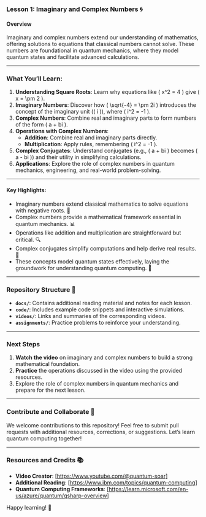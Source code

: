 ### Lesson 1: Imaginary and Complex Numbers 🌀  

#### **Overview**  
Imaginary and complex numbers extend our understanding of mathematics, offering solutions to equations that classical numbers cannot solve. These numbers are foundational in quantum mechanics, where they model quantum states and facilitate advanced calculations.

---

### What You’ll Learn:  
1. **Understanding Square Roots**: Learn why equations like \( x^2 = 4 \) give \( x = \pm 2 \).  
2. **Imaginary Numbers**: Discover how \( \sqrt{-4} = \pm 2i \) introduces the concept of the imaginary unit (\( i \)), where \( i^2 = -1 \).  
3. **Complex Numbers**: Combine real and imaginary parts to form numbers of the form \( a + bi \).  
4. **Operations with Complex Numbers**:  
   - **Addition**: Combine real and imaginary parts directly.  
   - **Multiplication**: Apply rules, remembering \( i^2 = -1 \).  
5. **Complex Conjugates**: Understand conjugates (e.g., \( a + bi \) becomes \( a - bi \)) and their utility in simplifying calculations.  
6. **Applications**: Explore the role of complex numbers in quantum mechanics, engineering, and real-world problem-solving.  

---

#### **Key Highlights**:  
- Imaginary numbers extend classical mathematics to solve equations with negative roots. 🌌  
- Complex numbers provide a mathematical framework essential in quantum mechanics. 📊  
- Operations like addition and multiplication are straightforward but critical. 🔍  
- Complex conjugates simplify computations and help derive real results. 📏  
- These concepts model quantum states effectively, laying the groundwork for understanding quantum computing. 🌟  

---

### Repository Structure 📂  

- **`docs/`**: Contains additional reading material and notes for each lesson.  
- **`code/`**: Includes example code snippets and interactive simulations.  
- **`videos/`**: Links and summaries of the corresponding videos.  
- **`assignments/`**: Practice problems to reinforce your understanding.  

---

### Next Steps  
1. **Watch the video** on imaginary and complex numbers to build a strong mathematical foundation.  
2. **Practice** the operations discussed in the video using the provided resources.  
3. Explore the role of complex numbers in quantum mechanics and prepare for the next lesson.

---

### Contribute and Collaborate 🤝  

We welcome contributions to this repository! Feel free to submit pull requests with additional resources, corrections, or suggestions. Let’s learn quantum computing together!  

---

### Resources and Credits 📚  
- **Video Creator**: [https://www.youtube.com/@quantum-soar]  
- **Additional Reading**: [https://www.ibm.com/topics/quantum-computing]  
- **Quantum Computing Frameworks**: [https://learn.microsoft.com/en-us/azure/quantum/qsharp-overview]


Happy learning! 🌟 